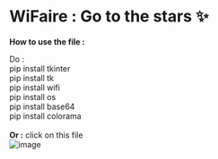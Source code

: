 # WiFaire : Go to the stars ✨

  __How to use the file :__

Do : <br>  pip install tkinter <br>
      pip install tk <br>
      pip install wifi <br>
      pip install os <br>
      pip install base64 <br>
      pip install colorama <br>
      <br>
          __Or :__
          click on this file<br>
      ![image](https://github.com/b0xCastor/WiFaire/assets/144159132/54b473c4-d4ed-4f3c-acb0-bd124c67a713)
    

      
